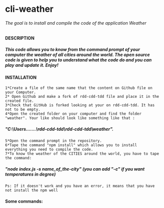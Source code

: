 # cli-weather
###### The goal is to install and compile the code of the application Weather
#### DESCRIPTION
##### This code allows you to know from the command prompt of your computer the weather of all cities around the world. The open source code is given to help you to understand what the code do and you can play and update it. Enjoy!
#### INSTALLATION
    1*Create a file of the same name that the content on Github file on your Computer.
    2* Open Github and make a fork of rdd-cdd-tdd file and place it in the created file.
    3*Check that GitHub is forked looking at your on rdd-cdd-tdd. It has not to be empty.
    4*Open the created folder on your computer and find the folder "weather". Your like should look like something like that :
##### "C:\Users\.......\rdd-cdd-tdd\rdd-cdd-tdd\weather".
    5*Open the command prompt in the repository.
    6*Tape the command "npm install" which allows you to install everything you need to compile the code.
    7*To know the weather of the CITIES around the world, you have to tape the command: 
##### "node index.js -s name_of_the-city" (you can add "-c" if you want temperatures in degree)

    Ps: If it doesn't work and you have an error, it means that you have not install the npm well

#### Some commands:

